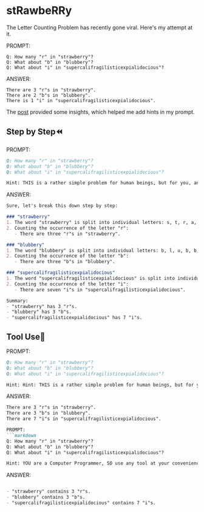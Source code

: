 # stRawbeRRy

The Letter Counting Problem has recently gone viral. Here's my attempt at it.

PROMPT:
```
Q: How many "r" in "strawberry"?
Q: What about "b" in "blubbery"?
Q: What about "i" in "supercalifragilisticexpialidocious"?
```

ANSWER:
```
There are 3 "r"s in "strawberry".
There are 2 "b"s in "blubbery".
There is 1 "i" in "supercalifragilisticexpialidocious".
```

The [post](https://mp.weixin.qq.com/s/c52Ca4g0USzSIRXSEq-t4w) provided some insights, which helped me add hints in my prompt.

## Step by Step⏪

PROMPT:
```markdown
Q: How many "r" in "strawberry"?
Q: What about "b" in "blubbery"?
Q: What about "i" in "supercalifragilisticexpialidocious"?

Hint: THIS is a rather simple problem for human beings, but for you, an AI model, Tokenization and Jagged Intelligence may mislead you. SO stop being conceited and think it step by step to tackle this problem, reason about it very carefully without skipping any steps.
```

ANSWER:
```markdown
Sure, let's break this down step by step:

### "strawberry"
1. The word "strawberry" is split into individual letters: s, t, r, a, w, b, e, r, r, y.
2. Counting the occurrence of the letter "r":
   - There are three "r"s in "strawberry".

### "blubbery"
1. The word "blubbery" is split into individual letters: b, l, u, b, b, e, r, y.
2. Counting the occurrence of the letter "b":
   - There are three "b"s in "blubbery".

### "supercalifragilisticexpialidocious"
1. The word "supercalifragilisticexpialidocious" is split into individual letters: s, u, p, e, r, c, a, l, i, f, r, a, g, i, l, i, s, t, i, c, e, x, p, i, a, l, i, d, o, c, i, o, u, s.
2. Counting the occurrence of the letter "i":
   - There are seven "i"s in "supercalifragilisticexpialidocious".

Summary:
- "strawberry" has 3 "r"s.
- "blubbery" has 3 "b"s.
- "supercalifragilisticexpialidocious" has 7 "i"s.
```

## Tool Use🔨

PROMPT:
```markdown
Q: How many "r" in "strawberry"?
Q: What about "b" in "blubbery"?
Q: What about "i" in "supercalifragilisticexpialidocious"?

Hint: Hint: THIS is a rather simple problem for human beings, but for you, an AI model, Tokenization and Jagged Intelligence may mislead you. SO think step by step to tackle this problem, or use Python as a tool.
```

ANSWER:
```markdown
There are 3 "r"s in "strawberry".
There are 3 "b"s in "blubbery".
There are 7 "i"s in "supercalifragilisticexpialidocious". ​

PROMPT:
```markdown
Q: How many "r" in "strawberry"?
Q: What about "b" in "blubbery"?
Q: What about "i" in "supercalifragilisticexpialidocious"?

Hint: YOU are a Computer Programmer, SO use any tool at your convenience.
```

ANSWER:
```markdown

- "strawberry" contains 3 "r"s.
- "blubbery" contains 3 "b"s.
- "supercalifragilisticexpialidocious" contains 7 "i"s.

```